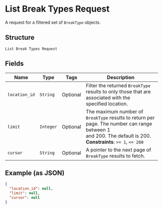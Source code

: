 
# List Break Types Request

A request for a filtered set of `BreakType` objects.

## Structure

`List Break Types Request`

## Fields

| Name | Type | Tags | Description |
|  --- | --- | --- | --- |
| `location_id` | `String` | Optional | Filter the returned `BreakType` results to only those that are associated with the<br>specified location. |
| `limit` | `Integer` | Optional | The maximum number of `BreakType` results to return per page. The number can range between 1<br>and 200. The default is 200.<br>**Constraints**: `>= 1`, `<= 200` |
| `cursor` | `String` | Optional | A pointer to the next page of `BreakType` results to fetch. |

## Example (as JSON)

```json
{
  "location_id": null,
  "limit": null,
  "cursor": null
}
```

